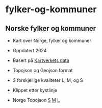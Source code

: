 # fylker-og-kommuner
## Norske fylker og kommuner 

* Kart over Norge, fylker og kommuner
* Oppdatert 2024
* Basert på [Kartverkets data](https://kartkatalog.geonorge.no) 
* Topojson og Geojson format
* 3 forskjellige kvaliteter L, M, og S
* Klippet etter kystlinje

* Norge Topojson [S](Norge-S.topojson) [M](Norge-M.topojson) [L](Norge-M.topojson)